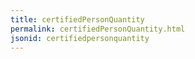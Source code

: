 ```yaml
---
title: certifiedPersonQuantity
permalink: certifiedPersonQuantity.html
jsonid: certifiedpersonquantity
---
```

